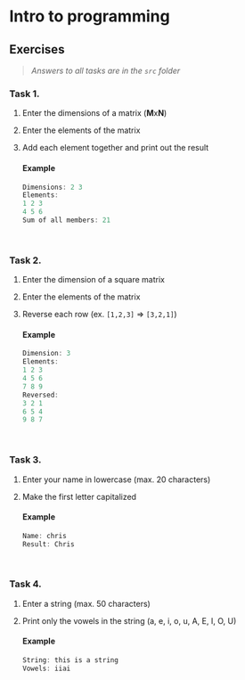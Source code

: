 # Intro to programming
## Exercises
> *Answers to all tasks are in the `src` folder*


### Task 1.

1. Enter the dimensions of a matrix (**M**x**N**)
2. Enter the elements of the matrix
3. Add each element together and print out the result


    #### Example
    ```C
    Dimensions: 2 3
    Elements:
    1 2 3
    4 5 6
    Sum of all members: 21
    ```
    <br>

### Task 2.

1. Enter the dimension of a square matrix
2. Enter the elements of the matrix
3. Reverse each row (ex. `[1,2,3]` => `[3,2,1]`)


    #### Example
    ```C
    Dimension: 3
    Elements:
    1 2 3
    4 5 6
    7 8 9
    Reversed:
    3 2 1
    6 5 4
    9 8 7
    ```
    <br>

### Task 3. 

1. Enter your name in lowercase (max. 20 characters)
2. Make the first letter capitalized

    #### Example
    ```C
    Name: chris
    Result: Chris
    ```
    <br>

### Task 4.

1. Enter a string (max. 50 characters)
2. Print only the vowels in the string (a, e, i, o, u, A, E, I, O, U)

    #### Example
    ```C
    String: this is a string
    Vowels: iiai
    ```
    <br>